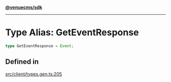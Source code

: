 [**@venuecms/sdk**](../Index.md)

***

# Type Alias: GetEventResponse

```ts
type GetEventResponse = Event;
```

## Defined in

[src/client/types.gen.ts:205](https://github.com/venuecms/sdk/blob/e006ed15657b6995aa87e1eb9272ec151fbf86f1/src/client/types.gen.ts#L205)
